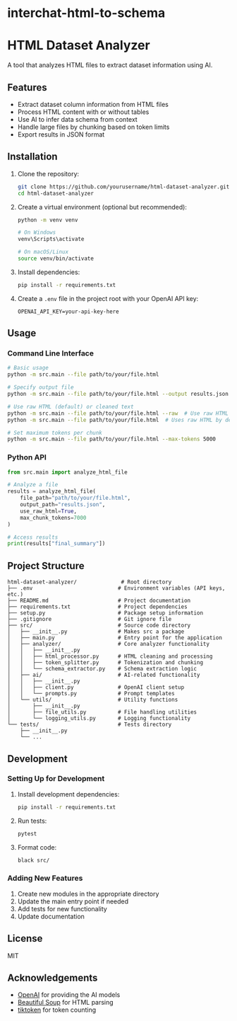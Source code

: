 # interchat-html-to-schema

# HTML Dataset Analyzer

A tool that analyzes HTML files to extract dataset information using AI.

## Features

- Extract dataset column information from HTML files
- Process HTML content with or without tables
- Use AI to infer data schema from context
- Handle large files by chunking based on token limits
- Export results in JSON format

## Installation

1. Clone the repository:
   ```bash
   git clone https://github.com/yourusername/html-dataset-analyzer.git
   cd html-dataset-analyzer
   ```

2. Create a virtual environment (optional but recommended):
   ```bash
   python -m venv venv
   
   # On Windows
   venv\Scripts\activate
   
   # On macOS/Linux
   source venv/bin/activate
   ```

3. Install dependencies:
   ```bash
   pip install -r requirements.txt
   ```

4. Create a `.env` file in the project root with your OpenAI API key:
   ```
   OPENAI_API_KEY=your-api-key-here
   ```

## Usage

### Command Line Interface

```bash
# Basic usage
python -m src.main --file path/to/your/file.html

# Specify output file
python -m src.main --file path/to/your/file.html --output results.json

# Use raw HTML (default) or cleaned text
python -m src.main --file path/to/your/file.html --raw  # Use raw HTML
python -m src.main --file path/to/your/file.html  # Uses raw HTML by default

# Set maximum tokens per chunk
python -m src.main --file path/to/your/file.html --max-tokens 5000
```

### Python API

```python
from src.main import analyze_html_file

# Analyze a file
results = analyze_html_file(
    file_path="path/to/your/file.html",
    output_path="results.json",
    use_raw_html=True,
    max_chunk_tokens=7000
)

# Access results
print(results["final_summary"])
```

## Project Structure

```
html-dataset-analyzer/              # Root directory
├── .env                           # Environment variables (API keys, etc.)
├── README.md                      # Project documentation
├── requirements.txt               # Project dependencies
├── setup.py                       # Package setup information
├── .gitignore                     # Git ignore file
├── src/                           # Source code directory
│   ├── __init__.py                # Makes src a package
│   ├── main.py                    # Entry point for the application
│   ├── analyzer/                  # Core analyzer functionality
│   │   ├── __init__.py
│   │   ├── html_processor.py      # HTML cleaning and processing
│   │   ├── token_splitter.py      # Tokenization and chunking
│   │   └── schema_extractor.py    # Schema extraction logic
│   ├── ai/                        # AI-related functionality
│   │   ├── __init__.py
│   │   ├── client.py              # OpenAI client setup
│   │   └── prompts.py             # Prompt templates
│   └── utils/                     # Utility functions
│       ├── __init__.py
│       ├── file_utils.py          # File handling utilities
│       └── logging_utils.py       # Logging functionality
└── tests/                         # Tests directory
    ├── __init__.py
    └── ...
```

## Development

### Setting Up for Development

1. Install development dependencies:
   ```bash
   pip install -r requirements.txt
   ```

2. Run tests:
   ```bash
   pytest
   ```

3. Format code:
   ```bash
   black src/
   ```

### Adding New Features

1. Create new modules in the appropriate directory
2. Update the main entry point if needed
3. Add tests for new functionality
4. Update documentation

## License

MIT

## Acknowledgements

- [OpenAI](https://openai.com/) for providing the AI models
- [Beautiful Soup](https://www.crummy.com/software/BeautifulSoup/) for HTML parsing
- [tiktoken](https://github.com/openai/tiktoken) for token counting